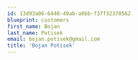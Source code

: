 ```yaml
---
id: 13d93a06-6440-49ab-a0bb-f37f32370562
blueprint: customers
first_name: Bojan
last_name: Potisek
email: bojan.potisek@gmail.com
title: 'Bojan Potisek'
---
```

